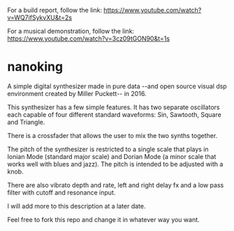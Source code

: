 For a build report, follow the link:
https://www.youtube.com/watch?v=WQ7ifSykvXU&t=2s

For a musical demonstration, follow the link:
https://www.youtube.com/watch?v=3cz09tGON90&t=1s

# nanoking
A simple digital synthesizer made in pure data --and open source visual dsp environment created by Miller Puckett-- in 2016.

This synthesizer has a few simple features. It has two separate oscillators each capable of four different standard waveforms:
Sin, Sawtooth, Square and Triangle.

There is a crossfader that allows the user to mix the two synths together.

The pitch of the synthesizer is restricted to a single scale that plays in Ionian Mode (standard major scale) and Dorian Mode
(a minor scale that works well with blues and jazz). The pitch is intended to be adjusted with a knob.

There are also vibrato depth and rate, left and right delay fx and a low pass filter with cutoff and resonance input.

I will add more to this description at a later date.

Feel free to fork this repo and change it in whatever way you want.
